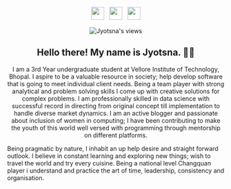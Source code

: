 

<p align='center'>
 <a href="https://www.instagram.com/jyotsna_tiwary/"><img height="30" src="https://github.com/stephenajulu/WaylonWalker/blob/main/icon/instagram.jpg?raw=true"></a>&nbsp;&nbsp;
<a href="https://twitter.com/jtiwary0503"><img height="30" src="https://github.com/stephenajulu/WaylonWalker/blob/main/icon/twitter.png?raw=true"></a>&nbsp;&nbsp;
<a href="https://www.linkedin.com/in/jyotsna0503/"><img height="30" src="https://github.com/stephenajulu/WaylonWalker/blob/main/icon/linkedin.png?raw=true"></a>
</p>
<div align='center'>
 
![Jyotsna's views](https://komarev.com/ghpvc/?username=jyotsnatiwary)

</div>

<h2 align="center">Hello there! My name is Jyotsna. 👋🤓</h2>
<p align="center">I am a 3rd Year undergraduate student at Vellore Institute of Technology, Bhopal. I aspire to be a valuable resource in society; help develop software that is going to meet individual client needs. Being a team player with strong analytical and problem solving skills I come up with creative solutions for complex problems. I am professionally skilled in data science with successful record in directing from original concept till implementation to handle diverse market dynamics. I am an active blogger and passionate about inclusion of women in computing; I have been contributing to make the youth of this world well versed with programming through mentorship on different platforms.
 </p>
 <p>Being pragmatic by nature, I inhabit an up help desire and straight forward outlook. I believe in constant learning and exploring new things; wish to travel the world and try every cuisine. Being a national level Changquan player i understand and practice the art of time, leadership, consistency and organisation.
</p>

<!--
**jyotsnatiwary/jyotsnatiwary** is a ✨ _special_ ✨ repository because its `README.md` (this file) appears on your GitHub profile.

Here are some ideas to get you started:

- 🔭 I’m currently working on ...
- 🌱 I’m currently learning ...
- 👯 I’m looking to collaborate on ...
- 🤔 I’m looking for help with ...
- 💬 Ask me about ...
- 📫 How to reach me: ...
- 😄 Pronouns: ...
- ⚡ Fun fact: ...
-->
